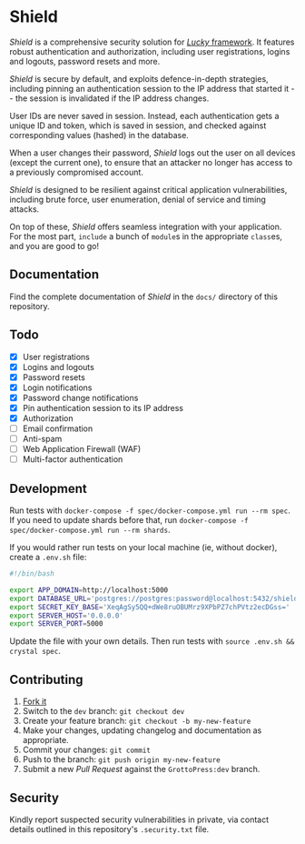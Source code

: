 # Shield

*Shield* is a comprehensive security solution for [*Lucky* framework](https://luckyframework.org). It features robust authentication and authorization, including user registrations, logins and logouts, password resets and more.

*Shield* is secure by default, and exploits defence-in-depth strategies, including pinning an authentication session to the IP address that started it -- the session is invalidated if the IP address changes.

User IDs are never saved in session. Instead, each authentication gets a unique ID and token, which is saved in session, and checked against corresponding values (hashed) in the database.

When a user changes their password, *Shield* logs out the user on all devices (except the current one), to ensure that an attacker no longer has access to a previously compromised account.

*Shield* is designed to be resilient against critical application vulnerabilities, including brute force, user enumeration, denial of service and timing attacks.

On top of these, *Shield* offers seamless integration with your application. For the most part, `include` a bunch of `module`s in the appropriate `class`es, and you are good to go!

## Documentation

Find the complete documentation of *Shield* in the `docs/` directory of this repository.

## Todo

- [x] User registrations
- [x] Logins and logouts
- [x] Password resets
- [x] Login notifications
- [x] Password change notifications
- [x] Pin authentication session to its IP address
- [x] Authorization
- [ ] Email confirmation
- [ ] Anti-spam
- [ ] Web Application Firewall (WAF)
- [ ] Multi-factor authentication

## Development

Run tests with `docker-compose -f spec/docker-compose.yml run --rm spec`. If you need to update shards before that, run `docker-compose -f spec/docker-compose.yml run --rm shards`.

If you would rather run tests on your local machine (ie, without docker), create a `.env.sh` file:

```bash
#!/bin/bash

export APP_DOMAIN=http://localhost:5000
export DATABASE_URL='postgres://postgres:password@localhost:5432/shield_spec'
export SECRET_KEY_BASE='XeqAgSy5QQ+dWe8ruOBUMrz9XPbPZ7chPVtz2ecDGss='
export SERVER_HOST='0.0.0.0'
export SERVER_PORT=5000
```

Update the file with your own details. Then run tests with `source .env.sh && crystal spec`.

## Contributing

1. [Fork it](https://github.com/GrottoPress/shield/fork)
1. Switch to the `dev` branch: `git checkout dev`
1. Create your feature branch: `git checkout -b my-new-feature`
1. Make your changes, updating changelog and documentation as appropriate.
1. Commit your changes: `git commit`
1. Push to the branch: `git push origin my-new-feature`
1. Submit a new *Pull Request* against the `GrottoPress:dev` branch.

## Security

Kindly report suspected security vulnerabilities in private, via contact details outlined in this repository's `.security.txt` file.
